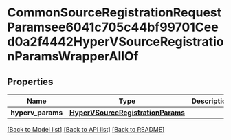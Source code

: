 # CommonSourceRegistrationRequestParamsee6041c705c44bf99701Ceed0a2f4442HyperVSourceRegistrationParamsWrapperAllOf


## Properties
Name | Type | Description | Notes
------------ | ------------- | ------------- | -------------
**hyperv_params** | [**HyperVSourceRegistrationParams**](HyperVSourceRegistrationParams.md) |  | [optional] 

[[Back to Model list]](../README.md#documentation-for-models) [[Back to API list]](../README.md#documentation-for-api-endpoints) [[Back to README]](../README.md)


